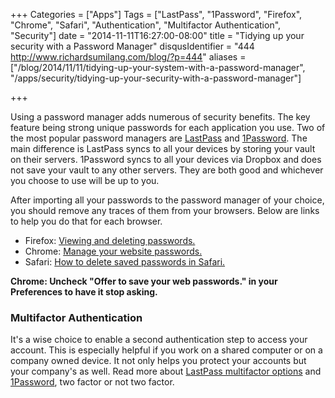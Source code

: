 +++
Categories = ["Apps"]
Tags = ["LastPass", "1Password", "Firefox", "Chrome", "Safari", "Authentication", "Multifactor Authentication", "Security"]
date = "2014-11-11T16:27:00-08:00"
title = "Tidying up your security with a Password Manager"
disqusIdentifier = "444 http://www.richardsumilang.com/blog/?p=444"
aliases = ["/blog/2014/11/11/tidying-up-your-system-with-a-password-manager", "/apps/security/tidying-up-your-security-with-a-password-manager"]

+++

[1]: https://lastpass.com/ "LastPass"
[2]: https://agilebits.com/onepassword "1Password"

[3]: https://support.mozilla.org/en-US/kb/password-manager-remember-delete-change-passwords#w_viewing-and-deleting-passwords "Delete passwords from Firefox"
[4]: https://support.google.com/chrome/answer/95606?hl=en "Manage your website passwords in Chrome"
[5]: https://discussions.apple.com/thread/4458882?tstart=0

[6]: https://helpdesk.lastpass.com/security-options/multifactor-authentication-options/ "LastPass multifactor options"
[7]: https://blog.agilebits.com/2011/09/23/two-factor-or-not-two-factor/ "1Password two factor authentication"

Using a password manager adds numerous of security benefits. The key feature
being strong unique passwords for each application you use. Two of the most
popular password managers are [LastPass][1] and [1Password][2]. The main
difference is LastPass syncs to all your devices by storing your vault on their
servers. 1Password syncs to all your devices via Dropbox and does not save your
vault to any other servers. They are both good and whichever you choose to use
will be up to you.

<!--more-->

After importing all your passwords to the password manager of your choice, you
should remove any traces of them from your browsers. Below are links to help you
do that for each browser.

- Firefox: [Viewing and deleting passwords.][3]
- Chrome: [Manage your website passwords.][4]
- Safari: [How to delete saved passwords in Safari.][5]

**Chrome: Uncheck "Offer to save your web passwords." in your Preferences to
have it stop asking.**

### Multifactor Authentication

It's a wise choice to enable a second authentication step to access your
account. This is especially helpful if you work on a shared computer or on a
company owned device. It not only helps you protect your accounts but your
company's as well. Read more about [LastPass multifactor options][6] and
[1Password][7], two factor or not two factor</a>.
